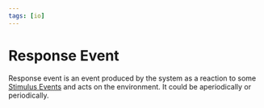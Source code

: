 ```yaml
---
tags: [io]
---
```


# Response Event

Response event is an event produced by the system as a reaction to some
[Stimulus Events](202407151505.md) and acts on the environment. It could be
aperiodically or periodically.
